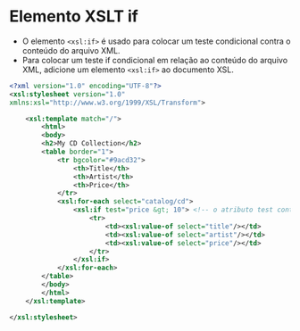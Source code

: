 # Elemento XSLT if

- O elemento ```<xsl:if>``` é usado para colocar um teste condicional contra o conteúdo do arquivo XML.
- Para colocar um teste if condicional em relação ao conteúdo do arquivo XML, adicione um elemento ```<xsl:if>``` ao documento XSL.

~~~xml
<?xml version="1.0" encoding="UTF-8"?>
<xsl:stylesheet version="1.0"
xmlns:xsl="http://www.w3.org/1999/XSL/Transform">

    <xsl:template match="/">
        <html>
        <body>
        <h2>My CD Collection</h2>
        <table border="1">
            <tr bgcolor="#9acd32">
                <th>Title</th>
                <th>Artist</th>
                <th>Price</th>
            </tr>
            <xsl:for-each select="catalog/cd">
                <xsl:if test="price &gt; 10"> <!-- o atributo test contém a expressão a ser avaliada -->
                    <tr>
                        <td><xsl:value-of select="title"/></td>
                        <td><xsl:value-of select="artist"/></td>
                        <td><xsl:value-of select="price"/></td>
                    </tr>
                </xsl:if>
            </xsl:for-each>
        </table>
        </body>
        </html>
    </xsl:template>

</xsl:stylesheet>
~~~